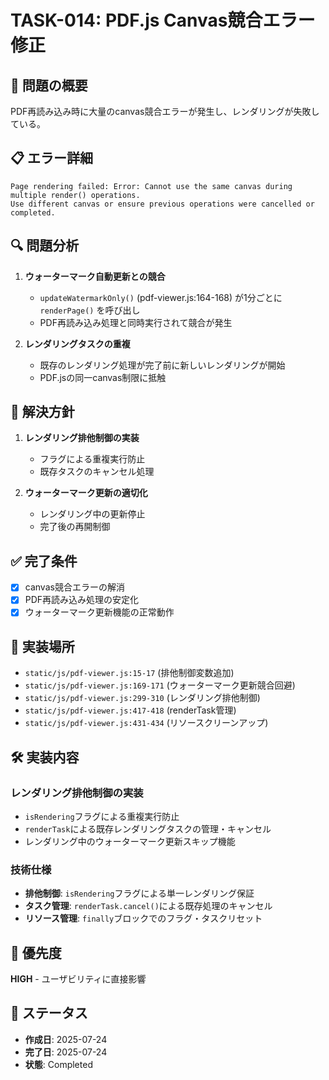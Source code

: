 # TASK-014: PDF.js Canvas競合エラー修正

## 🐛 問題の概要
PDF再読み込み時に大量のcanvas競合エラーが発生し、レンダリングが失敗している。

## 📋 エラー詳細
```
Page rendering failed: Error: Cannot use the same canvas during multiple render() operations. 
Use different canvas or ensure previous operations were cancelled or completed.
```

## 🔍 問題分析
1. **ウォーターマーク自動更新との競合**
   - `updateWatermarkOnly()` (pdf-viewer.js:164-168) が1分ごとに `renderPage()` を呼び出し
   - PDF再読み込み処理と同時実行されて競合が発生

2. **レンダリングタスクの重複**
   - 既存のレンダリング処理が完了前に新しいレンダリングが開始
   - PDF.jsの同一canvas制限に抵触

## 🎯 解決方針
1. **レンダリング排他制御の実装**
   - フラグによる重複実行防止
   - 既存タスクのキャンセル処理

2. **ウォーターマーク更新の適切化**
   - レンダリング中の更新停止
   - 完了後の再開制御

## ✅ 完了条件
- [x] canvas競合エラーの解消
- [x] PDF再読み込み処理の安定化
- [x] ウォーターマーク更新機能の正常動作

## 🔧 実装場所
- `static/js/pdf-viewer.js:15-17` (排他制御変数追加)
- `static/js/pdf-viewer.js:169-171` (ウォーターマーク更新競合回避)
- `static/js/pdf-viewer.js:299-310` (レンダリング排他制御)
- `static/js/pdf-viewer.js:417-418` (renderTask管理)
- `static/js/pdf-viewer.js:431-434` (リソースクリーンアップ)

## 🛠️ 実装内容
### レンダリング排他制御の実装
- `isRendering`フラグによる重複実行防止
- `renderTask`による既存レンダリングタスクの管理・キャンセル
- レンダリング中のウォーターマーク更新スキップ機能

### 技術仕様
- **排他制御**: `isRendering`フラグによる単一レンダリング保証
- **タスク管理**: `renderTask.cancel()`による既存処理のキャンセル  
- **リソース管理**: `finally`ブロックでのフラグ・タスクリセット

## 🚨 優先度
**HIGH** - ユーザビリティに直接影響

## 📅 ステータス
- **作成日**: 2025-07-24
- **完了日**: 2025-07-24
- **状態**: Completed